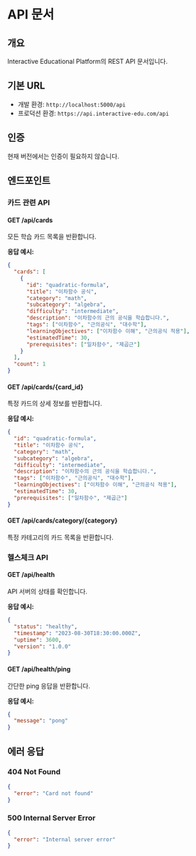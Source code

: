 # API 문서

## 개요
Interactive Educational Platform의 REST API 문서입니다.

## 기본 URL
- 개발 환경: `http://localhost:5000/api`
- 프로덕션 환경: `https://api.interactive-edu.com/api`

## 인증
현재 버전에서는 인증이 필요하지 않습니다.

## 엔드포인트

### 카드 관련 API

#### GET /api/cards
모든 학습 카드 목록을 반환합니다.

**응답 예시:**
```json
{
  "cards": [
    {
      "id": "quadratic-formula",
      "title": "이차함수 공식",
      "category": "math",
      "subcategory": "algebra",
      "difficulty": "intermediate",
      "description": "이차함수의 근의 공식을 학습합니다.",
      "tags": ["이차함수", "근의공식", "대수학"],
      "learningObjectives": ["이차함수 이해", "근의공식 적용"],
      "estimatedTime": 30,
      "prerequisites": ["일차함수", "제곱근"]
    }
  ],
  "count": 1
}
```

#### GET /api/cards/{card_id}
특정 카드의 상세 정보를 반환합니다.

**응답 예시:**
```json
{
  "id": "quadratic-formula",
  "title": "이차함수 공식",
  "category": "math",
  "subcategory": "algebra",
  "difficulty": "intermediate",
  "description": "이차함수의 근의 공식을 학습합니다.",
  "tags": ["이차함수", "근의공식", "대수학"],
  "learningObjectives": ["이차함수 이해", "근의공식 적용"],
  "estimatedTime": 30,
  "prerequisites": ["일차함수", "제곱근"]
}
```

#### GET /api/cards/category/{category}
특정 카테고리의 카드 목록을 반환합니다.

### 헬스체크 API

#### GET /api/health
API 서버의 상태를 확인합니다.

**응답 예시:**
```json
{
  "status": "healthy",
  "timestamp": "2023-08-30T18:30:00.000Z",
  "uptime": 3600,
  "version": "1.0.0"
}
```

#### GET /api/health/ping
간단한 ping 응답을 반환합니다.

**응답 예시:**
```json
{
  "message": "pong"
}
```

## 에러 응답

### 404 Not Found
```json
{
  "error": "Card not found"
}
```

### 500 Internal Server Error
```json
{
  "error": "Internal server error"
}
```

